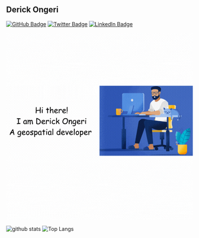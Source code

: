 ## Derick Ongeri

[![GitHub Badge](https://img.shields.io/github/followers/derickongeri?style=social)](https://github.com/derickongeri?tab=followers)
[![Twitter Badge](https://img.shields.io/twitter/follow/ongeri_derick?style=social)](https://twitter.com/ongeri_derick)
[![LinkedIn Badge](https://img.shields.io/badge/My-LinkedIn-blue)](https://www.linkedin.com/in/derickongeri-20a979145/)

<p align="center">
  <img src="Intro_gif.gif" alt="Derick"/>
</p>


![github stats](https://github-readme-stats.vercel.app/api?username=derickongeri&show_icons=true&count_private=true)
![Top Langs](https://github-readme-stats.vercel.app/api/top-langs/?username=derickongeri&hide=go)